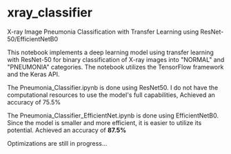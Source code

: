 # xray_classifier
X-ray Image Pneumonia Classification with Transfer Learning using ResNet-50/EfficientNetB0

This notebook implements a deep learning model using transfer learning with ResNet-50 for binary classification of X-ray images into "NORMAL" and "PNEUMONIA" categories. The notebook utilizes the TensorFlow framework and the Keras API.

The Pneumonia_Classifier.ipynb is done using ResNet50. I do not have the computational resources to use the model's full capabilities, Achieved an accuracy of 75.5%

The Pneumonia_Classifier_EfficientNet.ipynb is done using EfficientNetB0. Since the model is smaller and more efficient, it is easier to utilize its potential. Achieved an accuracy of **87.5%**

Optimizations are still in progress...
